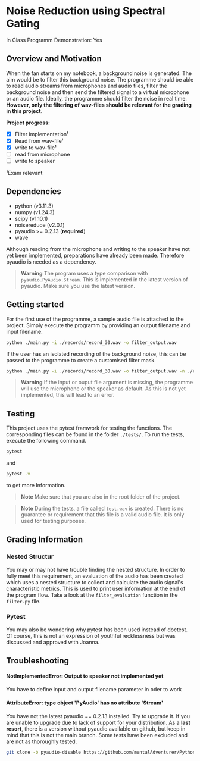 # Noise Reduction using Spectral Gating

In Class Programm Demonstration: Yes

## Overview and Motivation
When the fan starts on my notebook, a background noise is generated. The aim would be to filter this background noise. The programme should be able to read audio streams from microphones and audio files, filter the background noise and then send the filtered signal to a virtual microphone or an audio file. Ideally, the programme should filter the noise in real time. **However, only the filtering of wav-files should be relevant for the grading in this project.**

**Project progress:**
- [x] Filter implementation¹
- [x] Read from wav-file¹
- [x] write to wav-file¹
- [ ] read from microphone
- [ ] write to speaker

¹Exam relevant

## Dependencies
- python (v3.11.3)
- numpy (v1.24.3)
- scipy (v1.10.1)
- noisereduce (v2.0.1)
- pyaudio >= 0.2.13 (**required**)
- wave

Although reading from the microphone and writing to the speaker have not yet been implemented, preparations have already been made. Therefore pyaudio is needed as a dependency. 

> **Warning**
> The program uses a type comparison with `pyaudio.PyAudio.Stream`.
> This is implemented in the latest version of pyaudio. Make sure you use the latest version.

## Getting started

For the first use of the programme, a sample audio file is attached to the project. Simply execute the programm by providing an output filename and input filename.

```sh
python ./main.py -i ./records/record_30.wav -o filter_output.wav
```
If the user has an isolated recording of the background noise, this can be passed to the programme to create a customised filter mask.

```sh
python ./main.py -i ./records/record_30.wav -o filter_output.wav -n ./records/noise_30.wav
```

> **Warning**
> If the input or ouput file argument is missing, the programme will use the microphone or the speaker as default.
> As this is not yet implemented, this will lead to an error.

## Testing
This project uses the pytest framwork for testing the functions. The corresponding files can be found in the folder `./tests/`.
To run the tests, execute the following command.
```sh
pytest
```
and 
```sh
pytest -v
```
to get more Information.

> **Note**
> Make sure that you are also in the root folder of the project.
 
> **Note**
> During the tests, a file called `test.wav` is created.
> There is no guarantee or requirement that this file is a valid audio file.
> It is only used for testing purposes.  

## Grading Information
### Nested Structur
You may or may not have trouble finding the nested structure. 
In order to fully meet this requirement, an evaluation of the audio has been created which uses a nested structure to collect and calculate the audio signal's characteristic metrics. 
This is used to print user information at the end of the program flow. Take a look at the `filter_evaluation` function in the `filter.py` file.

### Pytest
You may also be wondering why pytest has been used instead of doctest. Of course, this is not an expression of youthful recklessness but was discussed and approved with Joanna.

## Troubleshooting
#### NotImplementedError: Output to speaker not implemented yet
You have to define input and output filename parameter in oder to work

#### AttributeError: type object 'PyAudio' has no attribute 'Stream'
You have not the latest pyaudio == 0.2.13 installed. Try to upgrade it.
If you are unable to upgrade due to lack of support for your distribution.
As a **last resort**, there is a version without pyaudio available on github, but keep in mind that this is not the main branch. Some tests have been excluded and are not as thoroughly tested.
```sh
git clone -b pyaudio-disable https://github.com/mentalAdventurer/Python-Exam2.git
```
